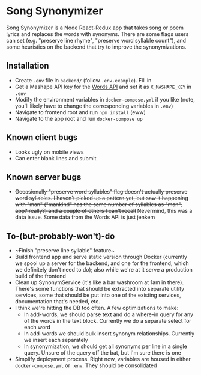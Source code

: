# Song Synonymizer

Song Synonymizer is a Node React-Redux app that takes song or poem lyrics and replaces the words with synonyms. There are some flags users can set (e.g. "preserve line rhyme", "preserve word syllable count"), and some heuristics on the backend that try to improve the synonymizations.


## Installation

- Create `.env` file in `backend/` (follow `.env.example`). Fill in
- Get a Mashape API key for the [Words API](https://www.wordsapi.com) and set it as `X_MASHAPE_KEY` in `.env`
- Modify the environment variables in `docker-compose.yml` if you like (note, you'll likely have to change the corresponding variables in `.env`)
- Navigate to frontend root and run `npm install` (eww)
- Navigate to the app root and run `docker-compose up`


## Known client bugs

- Looks ugly on mobile views
- Can enter blank lines and submit

## Known server bugs

- ~~Occasionally "preserve word syllables" flag doesn't actually preserve word syllables. I haven't picked up a pattern yet, but saw it happening with "man" ("mankind" has the same number of syllables as "man", app? really?) and a couple of others I can't recall~~ Nevermind, this was a data issue. Some data from the Words API is just jenkem

## To-(but-probably-won't)-do

- ~Finish "preserve line syllable" feature~
- Build frontend app and serve static version through Docker (currently we spool up a server for the backend, and one for the frontend, which we definitely don't need to do); also while we're at it serve a production build of the frontend
- Clean up SynonymService (it's like a bar washroom at 1am in there). There's some functions that should be extracted into separate utility services, some that should be put into one of the existing services, documentation that's needed, etc.
- I think we're hitting the DB too often. A few optimizations to make:
    - In add-words, we should parse text and do a where-in query for any of the words in the text block. Currently we do a separate select for each word
    - In add-words we should bulk insert synonym relationships. Currently we insert each separately
    - In synonymization, we should get all synonyms per line in a single query. Unsure of the query off the bat, but I'm sure there is one
- Simplify deployment process. Right now, variables are housed in either `docker-compose.yml` or `.env`. They should be consolidated
